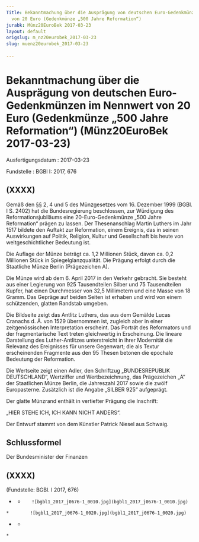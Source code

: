 ```yaml
---
Title: Bekanntmachung über die Ausprägung von deutschen Euro-Gedenkmünzen im Nennwert
  von 20 Euro (Gedenkmünze „500 Jahre Reformation“)
jurabk: Münz20EuroBek 2017-03-23
layout: default
origslug: m_nz20eurobek_2017-03-23
slug: muenz20eurobek_2017-03-23

---
```


# Bekanntmachung über die Ausprägung von deutschen Euro-Gedenkmünzen im Nennwert von 20 Euro (Gedenkmünze „500 Jahre Reformation“) (Münz20EuroBek 2017-03-23)

Ausfertigungsdatum
:   2017-03-23

Fundstelle
:   BGBl I: 2017, 676


## (XXXX)

Gemäß den §§ 2, 4 und 5 des Münzgesetzes vom 16. Dezember 1999 (BGBl. I S. 2402) hat die Bundesregierung beschlossen, zur Würdigung des Reformationsjubiläums eine 20-Euro-Gedenkmünze „500 Jahre Reformation“ prägen zu lassen. Der Thesenanschlag Martin Luthers im Jahr 1517 bildete den Auftakt zur Reformation, einem Ereignis, das in seinen Auswirkungen auf Politik, Religion, Kultur und Gesellschaft bis heute von weltgeschichtlicher Bedeutung ist.

Die Auflage der Münze beträgt ca. 1,2 Millionen Stück, davon ca. 0,2 Millionen Stück in Spiegelglanzqualität. Die Prägung erfolgt durch die Staatliche Münze Berlin (Prägezeichen A).

Die Münze wird ab dem 6. April 2017 in den Verkehr gebracht. Sie besteht aus einer Legierung von 925 Tausendteilen Silber und 75 Tausendteilen Kupfer, hat einen Durchmesser von 32,5 Millimetern und eine Masse von 18 Gramm. Das Gepräge auf beiden Seiten ist erhaben und wird von einem schützenden, glatten Randstab umgeben.

Die Bildseite zeigt das Antlitz Luthers, das aus dem Gemälde Lucas Cranachs d. Ä. von 1529 übernommen ist, zugleich aber in einer zeitgenössischen Interpretation erscheint. Das Porträt des Reformators und der fragmentarische Text treten gleichwertig in Erscheinung. Die lineare Darstellung des Luther-Antlitzes unterstreicht in ihrer Modernität die Relevanz des Ereignisses für unsere Gegenwart; die als Textur erscheinenden Fragmente aus den 95 Thesen betonen die epochale Bedeutung der Reformation.

Die Wertseite zeigt einen Adler, den Schriftzug „BUNDESREPUBLIK DEUTSCHLAND“, Wertziffer und Wertbezeichnung, das Prägezeichen „A“ der Staatlichen Münze Berlin, die Jahreszahl 2017 sowie die zwölf Europasterne. Zusätzlich ist die Angabe „SILBER 925“ aufgeprägt.

Der glatte Münzrand enthält in vertiefter Prägung die Inschrift:

„HIER STEHE ICH, ICH KANN NICHT ANDERS“.

Der Entwurf stammt von dem Künstler Patrick Niesel aus Schwaig.


## Schlussformel

Der Bundesminister der Finanzen


## (XXXX)

(Fundstelle: BGBl. I 2017, 676)


*    *        ![bgbl1_2017_j0676-1_0010.jpg](bgbl1_2017_j0676-1_0010.jpg)
    *        ![bgbl1_2017_j0676-1_0020.jpg](bgbl1_2017_j0676-1_0020.jpg)

*    *
    *


